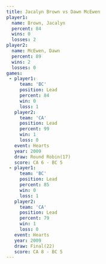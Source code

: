 ```yaml
---
title: Jacalyn Brown vs Dawn McEwen
player1:              
  name: Brown, Jacalyn
  percent: 84         
  wins: 0             
  losses: 2           
player2:              
  name: McEwen, Dawn  
  percent: 89         
  wins: 2             
  losses: 0           
games:
 - player1:        
     team: 'BC'    
     position: Lead
     percent: 84   
     win: 0        
     loss: 1       
   player2:        
     team: 'CA'    
     position: Lead
     percent: 99   
     win: 1        
     loss: 0       
   event: Hearts        
   year: 2009           
   draw: Round Robin(17)
   score: CA 6 - BC 5   
 - player1:        
     team: 'BC'    
     position: Lead
     percent: 85   
     win: 0        
     loss: 1       
   player2:        
     team: 'CA'    
     position: Lead
     percent: 79   
     win: 1        
     loss: 0       
   event: Hearts     
   year: 2009        
   draw: Final(22)   
   score: CA 8 - BC 5
---
```

